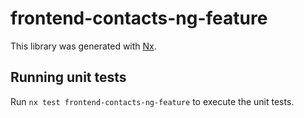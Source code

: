 # frontend-contacts-ng-feature

This library was generated with [Nx](https://nx.dev).

## Running unit tests

Run `nx test frontend-contacts-ng-feature` to execute the unit tests.
